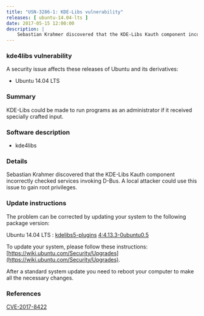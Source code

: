 ```yaml
---
title: "USN-3286-1: KDE-Libs vulnerability"
releases: [ ubuntu-14.04-lts ]
date: 2017-05-15 12:00:00
description: |
    Sebastian Krahmer discovered that the KDE-Libs Kauth component incorrectly checked services invoking D-Bus. A local attacker could use this issue to gain root privileges. 
--- 
```

 
### kde4libs vulnerability

A security issue affects these releases of Ubuntu and its derivatives:

* Ubuntu 14.04 LTS

### Summary

KDE-Libs could be made to run programs as an administrator if it received specially crafted input.

### Software description

* kde4libs 

### Details

Sebastian Krahmer discovered that the KDE-Libs Kauth component incorrectly checked services invoking D-Bus. A local attacker could use this issue to gain root privileges. 

### Update instructions

The problem can be corrected by updating your system to the following package version:

Ubuntu 14.04 LTS
 : [kdelibs5-plugins](https://launchpad.net/ubuntu/+source/kde4libs) <span> [4:4.13.3-0ubuntu0.5](https://launchpad.net/ubuntu/+source/kde4libs/4:4.13.3-0ubuntu0.5) </span> 

To update your system, please follow these instructions: [https://wiki.ubuntu.com/Security/Upgrades](https://wiki.ubuntu.com/Security/Upgrades).

After a standard system update you need to reboot your computer to make all the necessary changes. 

### References

 [CVE-2017-8422](http://people.ubuntu.com/~ubuntu-security/cve/CVE-2017-8422)
 
